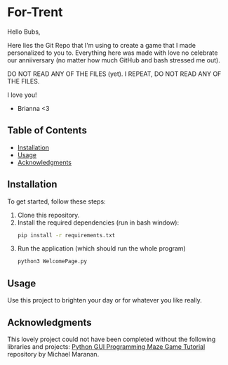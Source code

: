 # For-Trent
Hello Bubs,

Here lies the Git Repo that I'm using to create a game that I made
personalized to you to. Everything here was made with love no 
celebrate our anniiversary (no matter how much GitHub and bash 
stressed me out).

DO NOT READ ANY OF THE FILES (yet). I REPEAT, DO NOT READ ANY OF THE FILES.

I love you!

- Brianna <3

## Table of Contents

- [Installation](#installation)
- [Usage](#usage)
- [Acknowledgments](#acknowledgments)

## Installation

To get started, follow these steps:

1. Clone this repository.
2. Install the required dependencies (run in bash window):
   ```bash
   pip install -r requirements.txt

3. Run the application (which should run the whole program)
   ```bash
   python3 WelcomePage.py

## Usage

Use this project to brighten your day or for whatever you like really.

## Acknowledgments

This lovely project could not have been completed without the following libraries and projects:
[Python GUI Programming Maze Game Tutorial](https://github.com/x4nth055/pythoncode-tutorials/tree/master/gui-programming/maze-game) repository by Michael Maranan.



